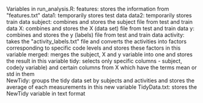 Variables in run_analysis.R:
features: stores the information from "features.txt"
data1: temporarily stores test data
data2: temporarily stores train data
subject: combines and stores the subject file from test and train data 
X: combines and stores the X (data set) file from test and train data 
y: combines and stores the y (labels) file from test and train data 
activity: takes the "activity_labels.txt" file and converts the activities into factors corresponding to specific code levels and stores these factors in this variable
merged: merges the subject, X and y variable into one and stores the result in this variable
tidy: selects only specific columns - subject, code(y variable) and certain columns from X which have the terms mean or std in them  
NewTidy: groups the tidy data set by subjects and activities and stores the average of each measurements in this new variable 
TidyData.txt: stores the NewTidy variable in text format